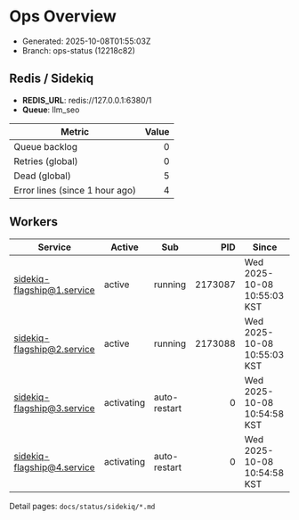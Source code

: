 # Ops Overview

- Generated: 2025-10-08T01:55:03Z
- Branch: ops-status (12218c82)

## Redis / Sidekiq
- **REDIS_URL**: redis://127.0.0.1:6380/1
- **Queue**: llm_seo

| Metric | Value |
|---|---:|
| Queue backlog | 0 |
| Retries (global) | 0 |
| Dead (global) | 5 |
| Error lines (since 1 hour ago) | 4 |

## Workers
| Service | Active | Sub | PID | Since |
|---|---|---|---:|---|
| sidekiq-flagship@1.service | active | running | 2173087 | Wed 2025-10-08 10:55:03 KST |
| sidekiq-flagship@2.service | active | running | 2173088 | Wed 2025-10-08 10:55:03 KST |
| sidekiq-flagship@3.service | activating | auto-restart | 0 | Wed 2025-10-08 10:54:58 KST |
| sidekiq-flagship@4.service | activating | auto-restart | 0 | Wed 2025-10-08 10:54:58 KST |

Detail pages: `docs/status/sidekiq/*.md`
